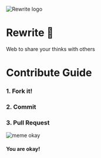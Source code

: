 ![Rewrite logo](https://raw.githubusercontent.com/Obsinqsob01/rewrite/master/public/img/logoblue.png)

# Rewrite :pencil:
Web to share your thinks with others

# Contribute Guide
### 1. Fork it!
### 2. Commit
### 3. Pull Request

![meme okay](https://gin-gonic.github.io/gin/images/pull2.png)
#### You are okay!
